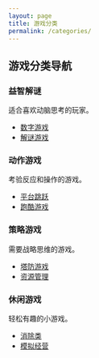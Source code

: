 ```yaml
---
layout: page
title: 游戏分类
permalink: /categories/
---
```


## 游戏分类导航

### 益智解谜
适合喜欢动脑思考的玩家。
- [数字游戏](/categories/puzzle)
- [解谜游戏](/categories/puzzle)

### 动作游戏
考验反应和操作的游戏。
- [平台跳跃](/categories/action)
- [跑酷游戏](/categories/action)

### 策略游戏
需要战略思维的游戏。
- [塔防游戏](/categories/strategy)
- [资源管理](/categories/strategy)

### 休闲游戏
轻松有趣的小游戏。
- [消除类](/categories/casual)
- [模拟经营](/categories/casual)